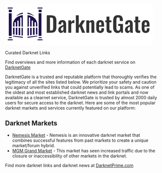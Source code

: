 ![](/darknetgate.png)

Curated Darknet Links

Find overviews and more information of each darknet service on [DarknetGate](https://darknetgate.com)

DarknetGate is a trusted and reputable platform that thoroughly verifies the legitimacy of all the sites listed below. We prioritize your safety and caution you against unverified links that could potentially lead to scams. As one of the oldest and most established darknet news and link portals and now available as a clearnet service, DarknetGate is trusted by almost 2000 daily users for secure access to the darknet. Here are some of the most popular darknet markets and services currently featured on our platform:

## Darknet Markets

*   [Nemesis Market](http://nemesis555nchzn2dogee6mlc7xxgeeshqirmh3yzn4lo5cnd4s5a4yd.onion) - Nemesis is an innovative darknet market that combines successful features from past markets to create a unique market/forum hybrid. 
*   [MGM Grand Market](http://duysanjqxo4svh35yqkxxe5r54z2xc5tjf6r3ichxd3m2rwcgabf44ad.onion) - This market has seen increased traffic due to the closure or inaccessibility of other markets in the darknet.


Find more darknet links and darknet news at [DarknetPrime.com](https://darknetprime.com)
